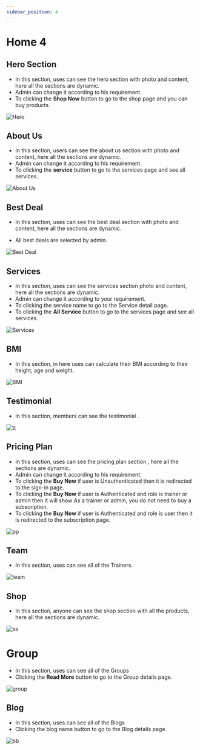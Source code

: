 ```yaml
---
sidebar_position: 4
---
```



# Home 4


## Hero Section

- In this section, uses can see the hero section with photo and content, here all the sections are dynamic.
- Admin can change it according to his requirement.
- To clicking the **Shop Now** button to go to the shop page and you can buy products.

![Hero](./img/h4.png)


## About Us
- In this section, users can see the about us section with photo and content, here all the sections are dynamic.
- Admin can change it according to his requirement.
- To clicking the **service** button to go to the services page and see all services.

![About Us](./img/a2.png)


## Best Deal

- In this section, uses can see the best deal section with photo and content, here all the sections are dynamic.

- All best deals are selected by admin.

![Best Deal](./img/bd4.png)

## Services

- In this section, uses can see the services section photo and content, here all the sections are dynamic.
- Admin can change it according to your requirement.
- To clicking the service name to go to the Service detail page.
- To clicking the **All Service** button to go to the services page and see all services.

![Services](./img/ss4.png)




## BMI
- In this section, in here uses can calculate their BMI according to their height, age and weight.

![BMI](./img/bmi4.png)


## Testimonial

- In this section, members can see the testimonial .

![tt](./img/tt4.png)


## Pricing Plan

- In this section, uses can see the pricing plan section , here all the sections are dynamic.
- Admin can change it according to his requirement.
- To clicking the **Buy Now** if user is Unauthenticated then it is redirected to the sign-in page.
- To clicking the **Buy Now** if user is Authenticated and role is trainer or admin then it will show As a trainer or admin, you do not need to buy a subscription.
- To clicking the **Buy Now** if user is Authenticated and role is user then it is redirected to the subscription page.


![pp](./img/pp4.png)



## Team

- In this section, uses can see all of the Trainers.

![team](./img/ttt4.png)

## Shop 

- In this section, anyone can see the shop section with all the products, here all the sections are dynamic.

![ss](./img/s22.png)




# Group
- In this section, uses can see all of the Groups
- Clicking the **Read More** button to go to the Group details page.

![group](./img/g.png)


## Blog
- In this section, uses can see all of the Blogs
- Clicking the blog name button to go to the Blog details page.

![bb](./img/bb1.png)